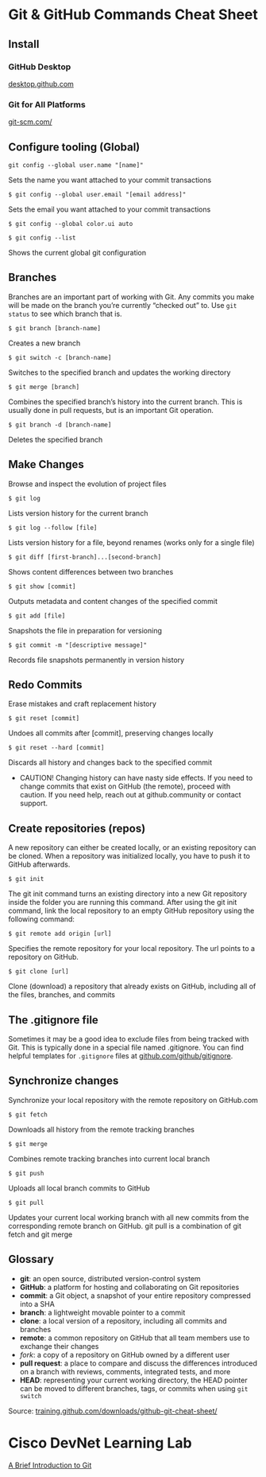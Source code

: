 # Git & GitHub Commands Cheat Sheet

## Install

### GitHub Desktop
[desktop.github.com](https://desktop.github.com)

### Git for All Platforms
[git-scm.com/](https://git-scm.com/)
## Configure tooling (Global)
```console
git config --global user.name "[name]"
```
Sets the name you want attached to your commit transactions
```console
$ git config --global user.email "[email address]"
```
Sets the email you want attached to your commit transactions
```console
$ git config --global color.ui auto
```
```console
$ git config --list
```
Shows the current global git configuration

## Branches
Branches are an important part of working with Git. Any commits you make will be made on the branch you’re currently “checked out” to. Use ```git status``` to see which branch that is.

```$ git branch [branch-name]```

Creates a new branch

```$ git switch -c [branch-name]```

Switches to the specified branch and updates the working directory

```$ git merge [branch]```

Combines the specified branch’s history into the current branch. This is usually done in pull requests, but is an important Git operation.

```$ git branch -d [branch-name]```

Deletes the specified branch

## Make Changes
Browse and inspect the evolution of project files

```$ git log```

Lists version history for the current branch

```$ git log --follow [file]```

Lists version history for a file, beyond renames (works only for a single file)

```$ git diff [first-branch]...[second-branch]```

Shows content differences between two branches

```$ git show [commit]```

Outputs metadata and content changes of the specified commit

```$ git add [file]```

Snapshots the file in preparation for versioning

```$ git commit -m "[descriptive message]"```

Records file snapshots permanently in version history

## Redo Commits
Erase mistakes and craft replacement history

```$ git reset [commit]```

Undoes all commits after [commit], preserving changes locally

```$ git reset --hard [commit]```

Discards all history and changes back to the specified commit

- CAUTION! Changing history can have nasty side effects. If you need to change commits that exist on GitHub (the remote), proceed with caution. If you need help, reach out at github.community or contact support.

## Create repositories (repos)
A new repository can either be created locally, or an existing repository can be cloned. When a repository was initialized locally, you have to push it to GitHub afterwards.

```$ git init```

The git init command turns an existing directory into a new Git repository inside the folder you are running this command. After using the git init command, link the local repository to an empty GitHub repository using the following command:

```$ git remote add origin [url]```

Specifies the remote repository for your local repository. The url points to a repository on GitHub.

```$ git clone [url]```

Clone (download) a repository that already exists on GitHub, including all of the files, branches, and commits


## The .gitignore file
Sometimes it may be a good idea to exclude files from being tracked with Git. This is typically done in a special file named .gitignore. You can find helpful templates for ```.gitignore``` files at [github.com/github/gitignore](https://github.com/github/gitignore).
## Synchronize changes
Synchronize your local repository with the remote repository on GitHub.com

```$ git fetch```

Downloads all history from the remote tracking branches

```$ git merge```

Combines remote tracking branches into current local branch

```$ git push```

Uploads all local branch commits to GitHub

```$ git pull```

Updates your current local working branch with all new commits from the corresponding remote branch on GitHub. git pull is a combination of git fetch and git merge
## Glossary
- **git**: an open source, distributed version-control system
- **GitHub**: a platform for hosting and collaborating on Git repositories
- **commit**: a Git object, a snapshot of your entire repository compressed into a SHA
- **branch**: a lightweight movable pointer to a commit
- **clone**: a local version of a repository, including all commits and branches
- **remote**: a common repository on GitHub that all team members use to exchange their changes
- *fork*: a copy of a repository on GitHub owned by a different user
- **pull request**: a place to compare and discuss the differences introduced on a branch with reviews, comments, integrated tests, and more
- **HEAD**: representing your current working directory, the HEAD pointer can be moved to different branches, tags, or commits when using ```git switch```

Source: [training.github.com/downloads/github-git-cheat-sheet/](https://training.github.com/downloads/github-git-cheat-sheet/)

# Cisco DevNet Learning Lab
[A Brief Introduction to Git](https://developer.cisco.com/learning/labs/dne-git-basic-workflows/hands-on-with-git-and-github/)
